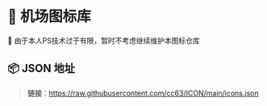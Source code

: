 # 🎨 机场图标库

🌟 由于本人PS技术过于有限，暂时不考虑继续维护本图标仓库

## 📦 JSON 地址
> **链接**：https://raw.githubusercontent.com/cc63/ICON/main/icons.json
